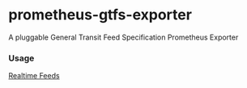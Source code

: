# prometheus-gtfs-exporter
A pluggable General Transit Feed Specification Prometheus Exporter


### Usage

[Realtime Feeds](https://api.mta.info/#/subwayRealTimeFeeds)
